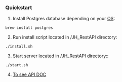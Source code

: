 ### Quickstart

1. Install Postgres database depending on your [OS](https://www.postgresql.org/download/):
```
brew install postgres
```

2. Run install script located in /JH_RestAPI directory:
```
./install.sh
```

3. Start server located in /JH_RestAPI directory::
```
./start.sh
```

4. [To see API DOC](/apidoc.md)

